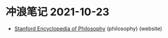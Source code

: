 # 冲浪笔记 2021-10-23

- [Stanford Encyclopedia of Philosophy][1] (philosophy) (website)

  [1]: https://plato.stanford.edu/index.html
